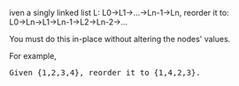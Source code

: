 iven a singly linked list L: L0→L1→…→Ln-1→Ln,
reorder it to: L0→Ln→L1→Ln-1→L2→Ln-2→…

You must do this in-place without altering the nodes' values.

For example,
<pre>
Given {1,2,3,4}, reorder it to {1,4,2,3}.
</pre>
